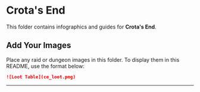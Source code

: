 # Crota's End

This folder contains infographics and guides for **Crota's End**.

## Add Your Images
Place any raid or dungeon images in this folder. To display them in this README, use the format below:

```markdown
![Loot Table](ce_loot.png)
```

---
